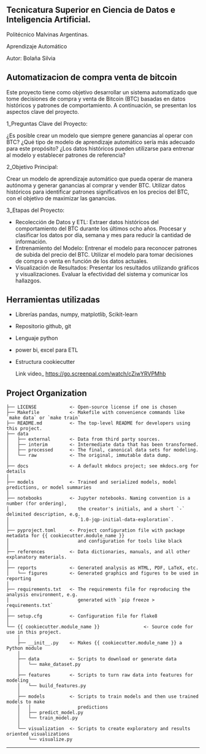 ## Tecnicatura Superior en Ciencia de Datos e Inteligencia Artificial.

Politécnico Malvinas Argentinas.

Aprendizaje Automático

Autor: Bolaña Silvia


## Automatizacion de compra venta de bitcoin

Este proyecto tiene como objetivo desarrollar un sistema automatizado que tome decisiones de compra y venta de Bitcoin (BTC) basadas en datos históricos y patrones de comportamiento. A continuación, se presentan los aspectos clave del proyecto.


1_Preguntas Clave del Proyecto:

¿Es posible crear un modelo que siempre genere ganancias al operar con BTC?
¿Qué tipo de modelo de aprendizaje automático sería más adecuado para este propósito?
¿Los datos históricos pueden utilizarse para entrenar al modelo y establecer patrones de referencia?


2_Objetivo Principal:

Crear un modelo de aprendizaje automático que pueda operar de manera autónoma y generar ganancias al comprar y vender BTC.
Utilizar datos históricos para identificar patrones significativos en los precios del BTC,  con el objetivo de maximizar las ganancias.


3_Etapas del Proyecto:


   * Recolección de Datos y ETL:
Extraer datos históricos del comportamiento del BTC durante los últimos ocho años.
Procesar y clasificar los datos por día, semana y mes para reducir la cantidad de información.
   * Entrenamiento del Modelo:
Entrenar el modelo para reconocer patrones de subida del precio del BTC.
Utilizar el modelo para tomar decisiones de compra o venta en función de los datos actuales.
   * Visualización de Resultados:
Presentar los resultados utilizando gráficos y visualizaciones.
Evaluar la efectividad del sistema y comunicar los hallazgos.
                        
                               
## Herramientas utilizadas
    
 * Librerías pandas, numpy, matplotlib, Scikit-learn
 
 * Repositorio github, git        
 
 * Lenguaje python     
 
 * power bi, excel para ETL

 * Estructura cookiecutter

   Link video_ https://go.screenpal.com/watch/cZiwYRVPMhb

   



## Project Organization

```
├── LICENSE            <- Open-source license if one is chosen
├── Makefile           <- Makefile with convenience commands like `make data` or `make train`
├── README.md          <- The top-level README for developers using this project.
├── data
│   ├── external       <- Data from third party sources.
│   ├── interim        <- Intermediate data that has been transformed.
│   ├── processed      <- The final, canonical data sets for modeling.
│   └── raw            <- The original, immutable data dump.
│
├── docs               <- A default mkdocs project; see mkdocs.org for details
│
├── models             <- Trained and serialized models, model predictions, or model summaries
│
├── notebooks          <- Jupyter notebooks. Naming convention is a number (for ordering),
│                         the creator's initials, and a short `-` delimited description, e.g.
│                         `1.0-jqp-initial-data-exploration`.
│
├── pyproject.toml     <- Project configuration file with package metadata for {{ cookiecutter.module_name }}
│                         and configuration for tools like black
│
├── references         <- Data dictionaries, manuals, and all other explanatory materials.
│
├── reports            <- Generated analysis as HTML, PDF, LaTeX, etc.
│   └── figures        <- Generated graphics and figures to be used in reporting
│
├── requirements.txt   <- The requirements file for reproducing the analysis environment, e.g.
│                         generated with `pip freeze > requirements.txt`
│
├── setup.cfg          <- Configuration file for flake8
│
└── {{ cookiecutter.module_name }}                <- Source code for use in this project.
    │
    ├── __init__.py    <- Makes {{ cookiecutter.module_name }} a Python module
    │
    ├── data           <- Scripts to download or generate data
    │   └── make_dataset.py
    │
    ├── features       <- Scripts to turn raw data into features for modeling
    │   └── build_features.py
    │
    ├── models         <- Scripts to train models and then use trained models to make
    │   │                 predictions
    │   ├── predict_model.py
    │   └── train_model.py
    │
    └── visualization  <- Scripts to create exploratory and results oriented visualizations
        └── visualize.py
```

--------

